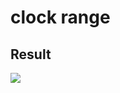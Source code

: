 # clock range

## Result
<img src="https://gitlab.momo86.net/mutsuki/num-sm/raw/master/docs/clock-teslav.svg">
